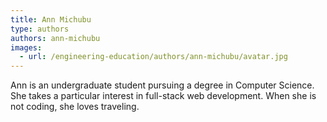 ```yaml
---
title: Ann Michubu
type: authors
authors: ann-michubu
images:
  - url: /engineering-education/authors/ann-michubu/avatar.jpg 
---
```

Ann is an undergraduate student pursuing a degree in Computer Science. She takes a particular interest in full-stack web development. When she is not coding, she loves traveling.
